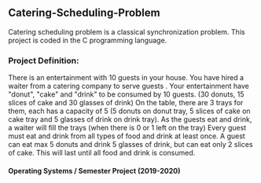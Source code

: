 ## Catering-Scheduling-Problem
 Catering scheduling problem is a classical synchronization problem.
 This project is coded in the C programming language.

### Project Definition:
There is an entertainment with 10 guests in your house.
You have hired a waiter from a catering company to serve guests .
Your entertainment have "donut", "cake" and "drink" to be consumed by 10 guests. (30 donuts, 15 slices of cake and 30 glasses of drink)
On the table, there are 3 trays for them, each has a capacity of 5 (5 donuts on donut tray, 5 slices of cake on cake tray and 5 glasses of drink on drink tray).
As the guests eat and drink, a waiter will fill the trays (when there is 0 or 1 left on the tray)
Every guest must eat and drink from all types of food and drink at least once.
A guest can eat max 5 donuts and drink 5 glasses of drink, but can eat only 2 slices of cake.
This will last until all food and drink is consumed.

#### Operating Systems / Semester Project (2019-2020)
